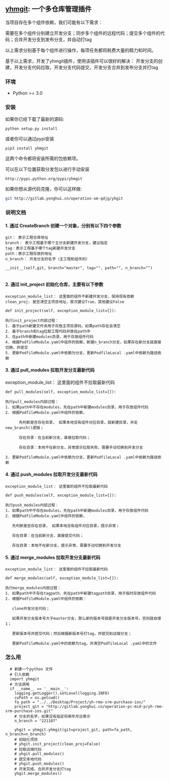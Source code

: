 
## [yhmgit](http://gitlab.yonghui.cn/operation-xm-qdjg/yhgit): 一个多仓库管理插件

当项目存在多个组件依赖，我们可能有以下需求：

  需要在多个组件分别建立开发分支；同步多个组件的远程代码；提交多个组件的代码；合并开发分支到发布分支，并自动打tag
  
  以上需求分别基于每个组件进行操作，每项任务都将耗费大量的精力和时间。

  基于以上需求，开发了yhmgit插件，使用该插件可以很好的解决： 开发分支的创建，开发分支代码拉取，开发分支代码提交，开发分支合并到发布分支并打tag


### 环境

- Python >= 3.0

### 安装

如果你已经下载了最新的源码:

    python setup.py install

或者你可以通过pypi安装

    pip3 install yhmgit

这两个命令都将安装所需的包依赖项。

可以在以下位置获取分发包以进行手动安装

    http://pypi.python.org/pypi/yhmgit

如果你想从源代码克隆，你可以这样做:


```bash
git http://gitlab.yonghui.cn/operation-xm-qdjg/yhgit
```

### 说明文档

#### 1. 通过 CreateBranch 创建一个对象，分别有以下四个参数

    git： 表示工程仓库地址
    branch： 表示工程基于哪个主分支新建开发分支，建议指定
    tag：表示工程基于哪个tag新建开发分支
    path：表示工程存放的地址
    n_branch： 开发分支的名字（主工程和组件的）

```
__init__(self,git, branch="master", tag="", path="", n_branch="")
    
```
#### 2. 通过 init_project 初始化仓库，主要有以下参数 



    exception_module_list： 这里面的组件不新建开发分支，保持现有依赖
    clean_proj: 是否清空主项目地址，首次建议True，其他建议False

```
def init_project(self, exception_module_list=[]):
```

    执行init_project内部过程： 
    1. 基于path新建文件夹用于存放主项目源码，如果path存在会清空
    2. 基于branch和tag拉取工程代码并放在path中
    3. 在path中新建modules目录，用于存放组件代码
    4. 根据PodfileModule.yaml中组件的依赖，新建n_branch分支，如果存在新分支就直接切换，并提交
    5. 更新PodfileModule.yaml中依赖为分支，更新PodfileLocal .yaml中依赖为路径依赖
  

#### 3. 通过 pull_modules 拉取开发分支最新代码

   exception_module_list： 这里面的组件不拉取最新代码

```
def pull_modules(self, exception_module_list=[]):
```


    执行pull_modules内部过程： 
    1. 如果path中不存在modules，先在path中新建modules目录，用于存放组件代码
    2. 根据PodfileModule.yaml中组件的依赖，

          先判断是否存在目录， 如果本地没有组件对应目录，就新建目录，并走new_branch()逻辑；

          存在目录：在当前新分支，直接拉取代码；

          存在目录：本地不在新分支，异常提示拉取失败，需要手动切换到开发分支

    3. 更新PodfileModule.yaml中依赖为分支，更新PodfileLocal .yaml中依赖为路径依赖
    
   
#### 4. 通过 push_modules 拉取开发分支最新代码

    exception_module_list： 这里面的组件不拉取最新代码

```
def push_modules(self, exception_module_list=[]):
```


    执行push_modules内部过程： 
    1. 如果path中不存在modules，先在path中新建modules目录，用于存放组件代码
    2. 根据PodfileModule.yaml中组件的依赖，

       先判断是否存在目录， 如果本地没有组件对应目录，提示异常；

       存在目录：在当前新分支，直接提交代码；

       存在目录：本地不在新分支，提示异常，需要手动切换到开发分支

 #### 5. 通过 merge_modules 拉取开发分支最新代码

    exception_module_list： 这里面的组件不拉取最新代码

````
def merge_modules(self, exception_module_list=[]):
````


    执行merge_modules内部过程： 
    1. 如果path中不存在tagpath，先在path中新建tagpath目录，用于临时存放组件代码
    2. 根据PodfileModule.yaml中组件的依赖： 

       clone开发分支代码；

       如果开发分支版本号大于master分支，那么新的版本号就是开发分支版本号，否则就自增1；

       更新版本号并提交代码；然后根据新版本号打tag，并提交到远端分支；

       更新PodfileModule.yaml中的依赖为tag，并清空PodfileLocal .yaml中的文件

    
### 怎么用

```
  # 新建一个python 文件
  # 引入依赖
  import yhmgit
  # 方法调用
  if __name__ == '__main__':
    logging.getLogger().setLevel(logging.INFO)
    cuPath = os.getcwd()
    fa_path = "../../Desktop/Project/yh-rme-srm-purchase-ios/"
    project_git = "http://gitlab.yonghui.cn/operation-pc-mid-p/yh-rme-srm-purchase-ios.git"
    # 分支的名字，如果没有指定将用年月日表示
    n_branch = "221107"

    yhgit = yhmgit.yhmgit(git=project_git, path=fa_path, n_branch=n_branch)
    # 初始化项目
    # yhgit.init_project(clean_proj=False)
    # 拉取远端代码
    # yhgit.pull_modules()
    # 提交本地代码
    # yhgit.push_modules()
    # 开发完成，合并开发分支打tag
    yhgit.merge_modules()
   

```
